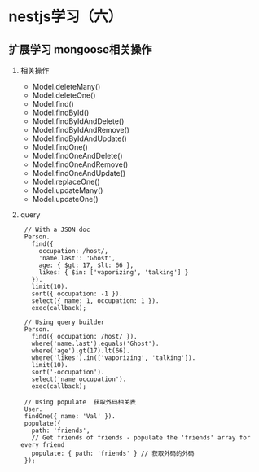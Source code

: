 # nestjs学习（六）

## 扩展学习 mongoose相关操作

1. 相关操作
   * Model.deleteMany()
   * Model.deleteOne()
   * Model.find()
   * Model.findById()
   * Model.findByIdAndDelete()
   * Model.findByIdAndRemove()
   * Model.findByIdAndUpdate()
   * Model.findOne()
   * Model.findOneAndDelete()
   * Model.findOneAndRemove()
   * Model.findOneAndUpdate()
   * Model.replaceOne()
   * Model.updateMany()
   * Model.updateOne()

2. query

        // With a JSON doc
        Person.
          find({
            occupation: /host/,
            'name.last': 'Ghost',
            age: { $gt: 17, $lt: 66 },
            likes: { $in: ['vaporizing', 'talking'] }
          }).
          limit(10).
          sort({ occupation: -1 }).
          select({ name: 1, occupation: 1 }).
          exec(callback);

        // Using query builder
        Person.
          find({ occupation: /host/ }).
          where('name.last').equals('Ghost').
          where('age').gt(17).lt(66).
          where('likes').in(['vaporizing', 'talking']).
          limit(10).
          sort('-occupation').
          select('name occupation').
          exec(callback);

        // Using populate  获取外码相关表
        User.
        findOne({ name: 'Val' }).
        populate({
          path: 'friends',
          // Get friends of friends - populate the 'friends' array for every friend
          populate: { path: 'friends' } // 获取外码的外码
        });

